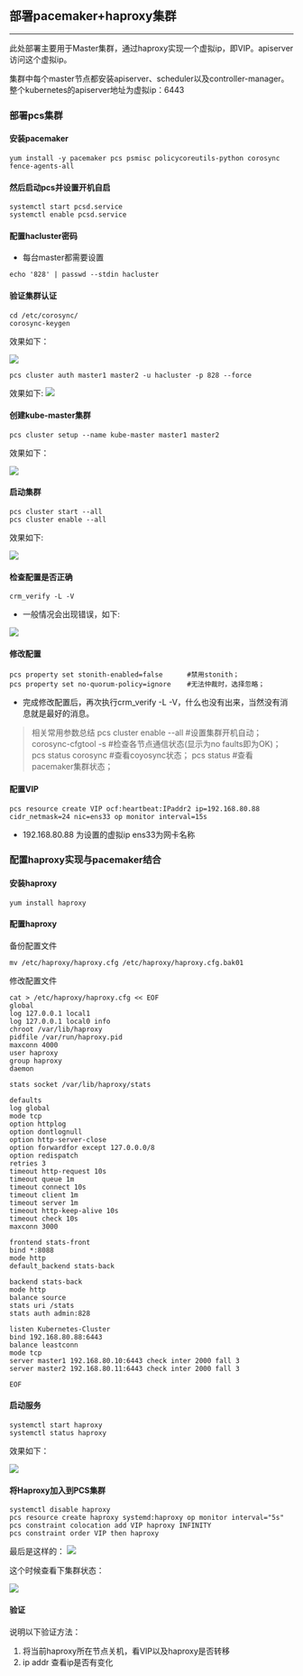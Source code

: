 ## 部署pacemaker+haproxy集群
---
此处部署主要用于Master集群，通过haproxy实现一个虚拟ip，即VIP。apiserver访问这个虚拟ip。

集群中每个master节点都安装apiserver、scheduler以及controller-manager。整个kubernetes的apiserver地址为虚拟ip：6443


### 部署pcs集群

#### 安装pacemaker

```
yum install -y pacemaker pcs psmisc policycoreutils-python corosync fence-agents-all
```

#### 然后启动pcs并设置开机自启

```
systemctl start pcsd.service
systemctl enable pcsd.service
```


####  配置hacluster密码

- 每台master都需要设置

```
echo '828' | passwd --stdin hacluster
```

#### 验证集群认证
```
cd /etc/corosync/
corosync-keygen
```


效果如下：

![](assets/markdown-img-paste-20170907085807967.png)

```
pcs cluster auth master1 master2 -u hacluster -p 828 --force
```

效果如下:
![](assets/markdown-img-paste-20170907090148408.png)



#### 创建kube-master集群


```
pcs cluster setup --name kube-master master1 master2
```


效果如下：

![](assets/markdown-img-paste-20170907090340516.png)

#### 启动集群

```
pcs cluster start --all
pcs cluster enable --all
```


效果如下:

![](assets/markdown-img-paste-20170907090433803.png)



#### 检查配置是否正确

```
crm_verify -L -V
```

- 一般情况会出现错误，如下:

![](assets/markdown-img-paste-2017090709060276.png)


#### 修改配置

```
pcs property set stonith-enabled=false      #禁用stonith；
pcs property set no-quorum-policy=ignore    #无法仲裁时，选择忽略；
```

- 完成修改配置后，再次执行crm_verify -L -V，什么也没有出来，当然没有消息就是最好的消息。



> 相关常用参数总结
> pcs cluster enable --all                    #设置集群开机自动；
>corosync-cfgtool -s                         #检查各节点通信状态(显示为no faults即为OK)；
>pcs status corosync                         #查看coyosync状态；
>pcs status                                  #查看pacemaker集群状态；



#### 配置VIP


```
pcs resource create VIP ocf:heartbeat:IPaddr2 ip=192.168.80.88 cidr_netmask=24 nic=ens33 op monitor interval=15s
```

- 192.168.80.88 为设置的虚拟ip
  ens33为网卡名称



### 配置haproxy实现与pacemaker结合


#### 安装haproxy

```
yum install haproxy
```


#### 配置haproxy

备份配置文件

```
mv /etc/haproxy/haproxy.cfg /etc/haproxy/haproxy.cfg.bak01
```

修改配置文件

```
cat > /etc/haproxy/haproxy.cfg << EOF
global
log 127.0.0.1 local1
log 127.0.0.1 local0 info
chroot /var/lib/haproxy
pidfile /var/run/haproxy.pid
maxconn 4000
user haproxy
group haproxy
daemon

stats socket /var/lib/haproxy/stats

defaults
log global
mode tcp
option httplog
option dontlognull
option http-server-close
option forwardfor except 127.0.0.0/8
option redispatch
retries 3
timeout http-request 10s
timeout queue 1m
timeout connect 10s
timeout client 1m
timeout server 1m
timeout http-keep-alive 10s
timeout check 10s
maxconn 3000

frontend stats-front
bind *:8088
mode http
default_backend stats-back

backend stats-back
mode http
balance source
stats uri /stats
stats auth admin:828

listen Kubernetes-Cluster
bind 192.168.80.88:6443
balance leastconn
mode tcp
server master1 192.168.80.10:6443 check inter 2000 fall 3
server master2 192.168.80.11:6443 check inter 2000 fall 3

EOF
```


#### 启动服务

```
systemctl start haproxy
systemctl status haproxy
```


效果如下：


![](assets/markdown-img-paste-20170907092419936.png)



#### 将Haproxy加入到PCS集群

```
systemctl disable haproxy
pcs resource create haproxy systemd:haproxy op monitor interval="5s"
pcs constraint colocation add VIP haproxy INFINITY  
pcs constraint order VIP then haproxy
```


最后是这样的：
![](assets/markdown-img-paste-20170907092728111.png)



这个时候查看下集群状态：


![](assets/markdown-img-paste-20170907092814817.png)


#### 验证

说明以下验证方法：

1. 将当前haproxy所在节点关机，看VIP以及haproxy是否转移
2. ip addr 查看ip是否有变化
